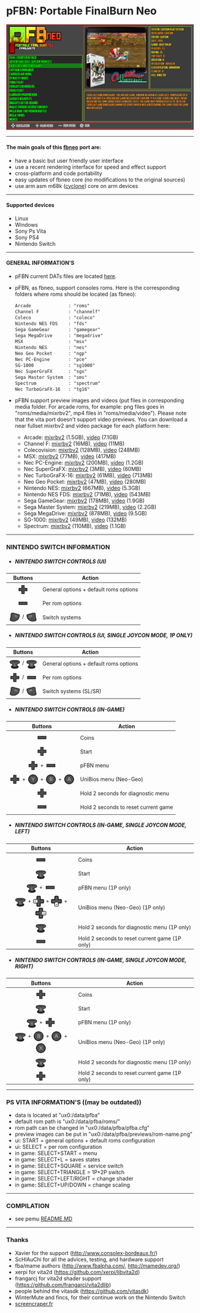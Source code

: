 pFBN: Portable FinalBurn Neo
===============================

![](https://github.com/Cpasjuste/pemu/raw/master/pfbneo/data/screenshot.png)

-----

#### The main goals of this [fbneo](https://github.com/finalburnneo/FBNeo) port are:

- have a basic but user friendly user interface
- use a recent rendering interface for speed and effect support
- cross-platform and code portability
- easy updates of fbneo core (no modifications to the original sources)
- use arm asm m68k ([cyclone](https://github.com/notaz/cyclone68000)) core on arm devices

-----

#### Supported devices

- Linux
- Windows
- Sony Ps Vita
- Sony PS4
- Nintendo Switch

-----

#### GENERAL INFORMATION'S

- pFBN current DATs files are located [here](https://github.com/libretro/FBNeo/tree/ae96b110c5938a48a9d712e04ce3a542e74ee186/dats).

- pFBN, as fbneo, support consoles roms. Here is the corresponding folders where roms should be located (as fbneo):
    ```
    Arcade              : "roms"
    Channel F           : "channelf"
    Coleco              : "coleco"
    Nintendo NES FDS    : "fds"
    Sega GameGear       : "gamegear"
    Sega MegaDrive      : "megadrive"
    MSX                 : "msx"
    Nintendo NES        : "nes"
    Neo Geo Pocket      : "ngp"
    Nec PC-Engine       : "pce"
    SG-1000             : "sg1000"
    Nec SuperGraFX      : "sgx"
    Sega Master System  : "sms"
    Spectrum            : "spectrum"
    Nec TurboGraFX-16   : "tg16"
    ```
  
- pFBN support preview images and videos (put files in corresponding media folder. For arcade roms, for example: png files goes in "roms/media/mixrbv2", mp4 files in "roms/media/video"). Please note that the vita port doesn't support video previews.
You can download a near fullset mixrbv2 and video package for each platform here:
    - Arcade: [mixrbv2](http://files.mydedibox.fr/files/dev/pemu/pfbneo/arcade_mixrbv2.zip) (1.5GB), [video](http://files.mydedibox.fr/files/dev/pemu/pfbneo/arcade_video.zip) (7.1GB)
    - Channel F: [mixrbv2](http://files.mydedibox.fr/files/dev/pemu/pfbneo/channelf_mixrbv2.zip) (16MB), [video](http://files.mydedibox.fr/files/dev/pemu/pfbneo/channelf_video.zip) (11MB)
    - Colecovision: [mixrbv2](http://files.mydedibox.fr/files/dev/pemu/pfbneo/coleco_mixrbv2.zip) (128MB), [video](http://files.mydedibox.fr/files/dev/pemu/pfbneo/coleco_video.zip) (248MB)
    - MSX: [mixrbv2](http://files.mydedibox.fr/files/dev/pemu/pfbneo/msx_mixrbv2.zip) (77MB), [video](http://files.mydedibox.fr/files/dev/pemu/pfbneo/msx_video.zip) (417MB)
    - Nec PC-Engine: [mixrbv2](http://files.mydedibox.fr/files/dev/pemu/pfbneo/pce_mixrbv2.zip) (200MB), [video](http://files.mydedibox.fr/files/dev/pemu/pfbneo/pce_video.zip) (1.2GB)
    - Nec SuperGraFX: [mixrbv2](http://files.mydedibox.fr/files/dev/pemu/pfbneo/sgx_mixrbv2.zip) (3MB), [video](http://files.mydedibox.fr/files/dev/pemu/pfbneo/sgx_video.zip) (60MB)
    - Nec TurboGraFX-16: [mixrbv2](http://files.mydedibox.fr/files/dev/pemu/pfbneo/tg16_mixrbv2.zip) (61MB), [video](http://files.mydedibox.fr/files/dev/pemu/pfbneo/tg16_video.zip) (713MB)
    - Neo Geo Pocket: [mixrbv2](http://files.mydedibox.fr/files/dev/pemu/pfbneo/ngp_mixrbv2.zip) (47MB), [video](http://files.mydedibox.fr/files/dev/pemu/pfbneo/ngp_video.zip) (280MB)
    - Nintendo NES: [mixrbv2](http://files.mydedibox.fr/files/dev/pemu/pfbneo/nes_mixrbv2.zip) (667MB), [video](http://files.mydedibox.fr/files/dev/pemu/pfbneo/nes_video.zip) (5.3GB)
    - Nintendo NES FDS: [mixrbv2](http://files.mydedibox.fr/files/dev/pemu/pfbneo/fds_mixrbv2.zip) (71MB), [video](http://files.mydedibox.fr/files/dev/pemu/pfbneo/fds_video.zip) (543MB)
    - Sega GameGear: [mixrbv2](http://files.mydedibox.fr/files/dev/pemu/pfbneo/gamegear_mixrbv2.zip) (178MB), [video](http://files.mydedibox.fr/files/dev/pemu/pfbneo/gamegear_video.zip) (1.9GB)
    - Sega Master System: [mixrbv2](http://files.mydedibox.fr/files/dev/pemu/pfbneo/sms_mixrbv2.zip) (219MB), [video](http://files.mydedibox.fr/files/dev/pemu/pfbneo/sms_video.zip) (2.2GB)
    - Sega MegaDrive: [mixrbv2](http://files.mydedibox.fr/files/dev/pemu/pfbneo/megadrive_mixrbv2.zip) (878MB), [video](http://files.mydedibox.fr/files/dev/pemu/pfbneo/megadrive_video.zip) (9.5GB)
    - SG-1000: [mixrbv2](http://files.mydedibox.fr/files/dev/pemu/pfbneo/sg1000_mixrbv2.zip) (49MB), [video](http://files.mydedibox.fr/files/dev/pemu/pfbneo/sg1000_video.zip) (132MB)
    - Spectrum: [mixrbv2](http://files.mydedibox.fr/files/dev/pemu/pfbneo/spectrum_mixrbv2.zip) (110MB), [video](http://files.mydedibox.fr/files/dev/pemu/pfbneo/spectrum_video.zip) (1.1GB)
-----

### NINTENDO SWITCH INFORMATION

* ##### NINTENDO SWITCH CONTROLS (UI)
|                                                                                                   Buttons                                                                                                   | Action                                 |
|:-----------------------------------------------------------------------------------------------------------------------------------------------------------------------------------------------------------:|----------------------------------------|
|                                                     <img align="center" src="../data/switch/romfs/skins/default/buttons/6.png" width="32" height="32"/>                                                      | General options + default roms options |
|                                                     <img align="center" src="../data/switch/romfs/skins/default/buttons/4.png" width="32" height="32"/>                                                      | Per rom options                        |
| <img align="center" src="../data/switch/romfs/skins/default/buttons/104.png" width="32" height="32"/> / <img align="center" src="../data/switch/romfs/skins/default/buttons/105.png" width="32" height="32"/> | Switch systems                         |

* ##### NINTENDO SWITCH CONTROLS (UI, SINGLE JOYCON MODE, 1P ONLY)
|                                                                                                   Buttons                                                                                                   | Action                                 |
|:-----------------------------------------------------------------------------------------------------------------------------------------------------------------------------------------------------------:|----------------------------------------|
|   <img align="center" src="../data/switch/romfs/skins/default/buttons/7.png" width="32" height="32"/> / <img align="center" src="../data/switch/romfs/skins/default/buttons/8.png" width="32" height="32"/>   | General options + default roms options |
|   <img align="center" src="../data/switch/romfs/skins/default/buttons/6.png" width="32" height="32"/> / <img align="center" src="../data/switch/romfs/skins/default/buttons/4.png" width="32" height="32"/>   | Per rom options                        |
| <img align="center" src="../data/switch/romfs/skins/default/buttons/104.png" width="32" height="32"/> / <img align="center" src="../data/switch/romfs/skins/default/buttons/105.png" width="32" height="32"/> | Switch systems (SL/SR)                 |

* ##### NINTENDO SWITCH CONTROLS (IN-GAME)
|                                                                                                                                                                                                      Buttons                                                                                                                                                                                                      | Action                               |
|:-----------------------------------------------------------------------------------------------------------------------------------------------------------------------------------------------------------------------------------------------------------------------------------------------------------------------------------------------------------------------------------------------------------------:|--------------------------------------|
|                                                                                                                                                        <img align="center" src="../data/switch/romfs/skins/default/buttons/4.png" width="32" height="32"/>                                                                                                                                                         | Coins                                |
|                                                                                                                                                        <img align="center" src="../data/switch/romfs/skins/default/buttons/6.png" width="32" height="32"/>                                                                                                                                                         | Start                                |
|                                                                                                      <img align="center" src="../data/switch/romfs/skins/default/buttons/6.png" width="32" height="32"/> + <img align="center" src="../data/switch/romfs/skins/default/buttons/4.png" width="32" height="32"/>                                                                                                      | pFBN menu                            |
| <img align="center" src="../data/switch/romfs/skins/default/buttons/6.png" width="32" height="32"/> + <img align="center" src="../data/switch/romfs/skins/default/buttons/2.png" width="32" height="32"/> + <img align="center" src="../data/switch/romfs/skins/default/buttons/0.png" width="32" height="32"/> + <img align="center" src="../data/switch/romfs/skins/default/buttons/1.png" width="32" height="32"/> | UniBios menu (Neo-Geo)               |
|                                                                                                                                                        <img align="center" src="../data/switch/romfs/skins/default/buttons/6.png" width="32" height="32"/>                                                                                                                                                         | Hold 2 seconds for diagnostic menu   |
|                                                                                                                                                        <img align="center" src="../data/switch/romfs/skins/default/buttons/4.png" width="32" height="32"/>                                                                                                                                                         | Hold 2 seconds to reset current game |

* ##### NINTENDO SWITCH CONTROLS (IN-GAME, SINGLE JOYCON MODE, LEFT)
|                                                                                                                                                                                                       Buttons                                                                                                                                                                                                        | Action                                         |
|:--------------------------------------------------------------------------------------------------------------------------------------------------------------------------------------------------------------------------------------------------------------------------------------------------------------------------------------------------------------------------------------------------------------------:|------------------------------------------------|
|                                                                                                                                                          <img align="center" src="../data/switch/romfs/skins/default/buttons/4.png" width="32" height="32"/>                                                                                                                                                          | Coins                                          |
|                                                                                                                                                          <img align="center" src="../data/switch/romfs/skins/default/buttons/7.png" width="32" height="32"/>                                                                                                                                                          | Start                                          |
|                                                                                                       <img align="center" src="../data/switch/romfs/skins/default/buttons/7.png" width="32" height="32"/> + <img align="center" src="../data/switch/romfs/skins/default/buttons/4.png" width="32" height="32"/>                                                                                                        | pFBN menu (1P only)                            |
| <img align="center" src="../data/switch/romfs/skins/default/buttons/7.png" width="32" height="32"/> + <img align="center" src="../data/switch/romfs/skins/default/buttons/13.png" width="32" height="32"/> + <img align="center" src="../data/switch/romfs/skins/default/buttons/12.png" width="32" height="32"/> + <img align="center" src="../data/switch/romfs/skins/default/buttons/14.png" width="32" height="32"/> | UniBios menu (Neo-Geo) (1P only)               |
|                                                                                                                                                          <img align="center" src="../data/switch/romfs/skins/default/buttons/7.png" width="32" height="32"/>                                                                                                                                                          | Hold 2 seconds for diagnostic menu (1P only)   |
|                                                                                                                                                          <img align="center" src="../data/switch/romfs/skins/default/buttons/4.png" width="32" height="32"/>                                                                                                                                                          | Hold 2 seconds to reset current game (1P only) |

* ##### NINTENDO SWITCH CONTROLS (IN-GAME, SINGLE JOYCON MODE, RIGHT)
|                                                                                                                                                                                                      Buttons                                                                                                                                                                                                      | Action                                         |
|:-----------------------------------------------------------------------------------------------------------------------------------------------------------------------------------------------------------------------------------------------------------------------------------------------------------------------------------------------------------------------------------------------------------------:|------------------------------------------------|
|                                                                                                                                                        <img align="center" src="../data/switch/romfs/skins/default/buttons/6.png" width="32" height="32"/>                                                                                                                                                         | Coins                                          |
|                                                                                                                                                        <img align="center" src="../data/switch/romfs/skins/default/buttons/8.png" width="32" height="32"/>                                                                                                                                                         | Start                                          |
|                                                                                                      <img align="center" src="../data/switch/romfs/skins/default/buttons/8.png" width="32" height="32"/> + <img align="center" src="../data/switch/romfs/skins/default/buttons/6.png" width="32" height="32"/>                                                                                                      | pFBN menu (1P only)                            |
| <img align="center" src="../data/switch/romfs/skins/default/buttons/8.png" width="32" height="32"/> + <img align="center" src="../data/switch/romfs/skins/default/buttons/0.png" width="32" height="32"/> + <img align="center" src="../data/switch/romfs/skins/default/buttons/1.png" width="32" height="32"/> + <img align="center" src="../data/switch/romfs/skins/default/buttons/3.png" width="32" height="32"/> | UniBios menu (Neo-Geo) (1P only)               |
|                                                                                                                                                        <img align="center" src="../data/switch/romfs/skins/default/buttons/8.png" width="32" height="32"/>                                                                                                                                                         | Hold 2 seconds for diagnostic menu (1P only)   |
|                                                                                                                                                        <img align="center" src="../data/switch/romfs/skins/default/buttons/6.png" width="32" height="32"/>                                                                                                                                                         | Hold 2 seconds to reset current game (1P only) |
-----

### PS VITA INFORMATION'S ((may be outdated))

- data is located at "ux0:/data/pfba"
- default rom path is "ux0:/data/pfba/roms/"
- rom path can be changed in "ux0:/data/pfba/pfba.cfg"
- preview images can be put in "ux0:/data/pfba/previews/rom-name.png"
- ui: START = general options + default roms configuration
- ui: SELECT = per rom configuration
- in game: SELECT+START = menu
- in game: SELECT+L = saves states
- in game: SELECT+SQUARE = service switch
- in game: SELECT+TRIANGLE = 1P+2P switch
- in game: SELECT+LEFT/RIGHT = change shader
- in game: SELECT+UP/DOWN = change scaling

----

### COMPILATION

- see pemu [README.MD](https://github.com/Cpasjuste/pemu)

-----

### Thanks
- Xavier for the support (http://www.consolex-bordeaux.fr/)
- ScHlAuChi for all the advices, testing, and hardware support
- fba/mame authors (http://www.fbalpha.com/, http://mamedev.org/)
- xerpi for vita2d (https://github.com/xerpi/libvita2d)
- frangarcj for vita2d shader support (https://github.com/frangarcj/vita2dlib)
- people behind the vitasdk (https://github.com/vitasdk)
- WinterMute and fincs, for their continue work on the Nintendo Switch
- [screencraper.fr](https://www.screenscraper.fr/)
